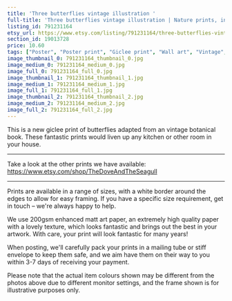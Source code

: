 ```yaml
---
title: 'Three butterflies vintage illustration '
full-title: 'Three butterflies vintage illustration | Nature prints, insects, botany, wall art, room decor, botanical print | High quality giclee print'
listing_id: 791231164
etsy_url: https://www.etsy.com/listing/791231164/three-butterflies-vintage-illustration?utm_source=site&utm_medium=api&utm_campaign=api
section_id: 19013728
price: 10.60
tags: ["Poster", "Poster print", "Giclee print", "Wall art", "Vintage", "Watercolour", "Nature", "Botanical art", "Wildlife", "Nature print", "Butterfly print", "Butterfly art"]
image_thumbnail_0: 791231164_thumbnail_0.jpg
image_medium_0: 791231164_medium_0.jpg
image_full_0: 791231164_full_0.jpg
image_thumbnail_1: 791231164_thumbnail_1.jpg
image_medium_1: 791231164_medium_1.jpg
image_full_1: 791231164_full_1.jpg
image_thumbnail_2: 791231164_thumbnail_2.jpg
image_medium_2: 791231164_medium_2.jpg
image_full_2: 791231164_full_2.jpg
---
```

This is a new giclee print of butterflies adapted from an vintage botanical book. These fantastic prints would liven up any kitchen or other room in your house. 

---

Take a look at the other prints we have available: https://www.etsy.com/shop/TheDoveAndTheSeagull

---

Prints are available in a range of sizes, with a white border around the edges to allow for easy framing. If you have a specific size requirement, get in touch – we&#39;re always happy to help.

We use 200gsm enhanced matt art paper, an extremely high quality paper with a lovely texture, which looks fantastic and brings out the best in your artwork. With care, your print will look fantastic for many years!

When posting, we&#39;ll carefully pack your prints in a mailing tube or stiff envelope to keep them safe, and we aim have them on their way to you within 3-7 days of receiving your payment.

Please note that the actual item colours shown may be different from the photos above due to different monitor settings, and the frame shown is for illustrative purposes only.
